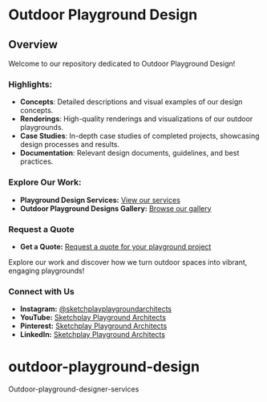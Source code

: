 # Outdoor Playground Design

## Overview
Welcome to our repository dedicated to Outdoor Playground Design! 

### Highlights:
- **Concepts**: Detailed descriptions and visual examples of our design concepts.
- **Renderings**: High-quality renderings and visualizations of our outdoor playgrounds.
- **Case Studies**: In-depth case studies of completed projects, showcasing design processes and results.
- **Documentation**: Relevant design documents, guidelines, and best practices.

### Explore Our Work:
- **Playground Design Services:** [View our services](https://www.sketchplay.co.uk/playground-design-services?pgid=lt9wh4pw-2c6e0542-206a-485d-a166-75b64362f2c6)
- **Outdoor Playground Designs Gallery:** [Browse our gallery](https://www.sketchplay.co.uk/outdoor-playground-designs-gallery)

### Request a Quote
- **Get a Quote:** [Request a quote for your playground project](https://www.sketchplay.co.uk/playground-quotes)

Explore our work and discover how we turn outdoor spaces into vibrant, engaging playgrounds!

### Connect with Us
- **Instagram:** [@sketchplayplaygroundarchitects](https://www.instagram.com/sketchplayplaygroundarchitects)
- **YouTube:** [Sketchplay Playground Architects](https://www.youtube.com/@SketchplayPlaygroundArchitect)
- **Pinterest:** [Sketchplay Playground Architects](https://www.pinterest.co.uk/sketchplayplaygroundarchitects)
- **LinkedIn:** [Sketchplay Playground Architects](https://www.linkedin.com/company/sketchplay-playground-architects)
# outdoor-playground-design
Outdoor-playground-designer-services
